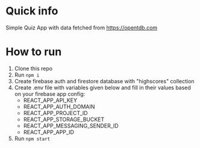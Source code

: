 # Quick info
Simple Quiz App with data fetched from https://opentdb.com
# How to run
1. Clone this repo
2. Run ```npm i```
3. Create firebase auth and firestore database with "highscores" collection
4. Create .env file with variables given below and fill in their values based on your firebase app config:
   * REACT_APP_API_KEY
   * REACT_APP_AUTH_DOMAIN
   * REACT_APP_PROJECT_ID
   * REACT_APP_STORAGE_BUCKET
   * REACT_APP_MESSAGING_SENDER_ID
   * REACT_APP_APP_ID
5. Run ```npm start```
